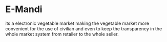 # E-Mandi
its a electronic vegetable market making the vegetable market more convenient for the use of civilian and even to keep the transparency in the whole market system from retailer to the whole seller.
